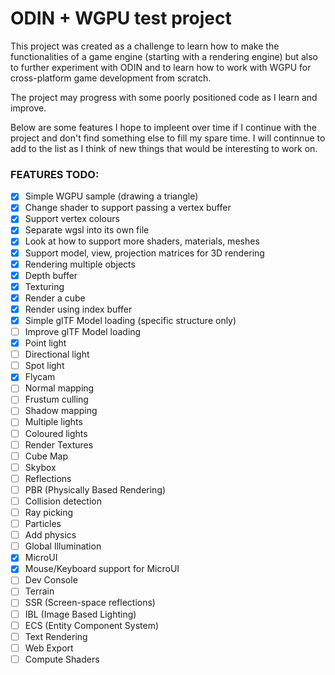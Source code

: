 # ODIN + WGPU test project

This project was created as a challenge to learn how to make the functionalities of
a game engine (starting with a rendering engine) but also to further experiment with
ODIN and to learn how to work with WGPU for cross-platform game development from
scratch.

The project may progress with some poorly positioned code as I learn and improve.

Below are some features I hope to impleent over time if I continue with the project
and don't find something else to fill my spare time. I will continnue to add to the
list as I think of new things that would be interesting to work on.

### FEATURES TODO:

- [x] Simple WGPU sample (drawing a triangle)
- [x] Change shader to support passing a vertex buffer
- [x] Support vertex colours
- [x] Separate wgsl into its own file
- [x] Look at how to support more shaders, materials, meshes
- [x] Support model, view, projection matrices for 3D rendering
- [x] Rendering multiple objects
- [x] Depth buffer
- [x] Texturing
- [x] Render a cube
- [x] Render using index buffer
- [x] Simple glTF Model loading (specific structure only)
- [ ] Improve glTF Model loading
- [x] Point light
- [ ] Directional light
- [ ] Spot light
- [x] Flycam
- [ ] Normal mapping
- [ ] Frustum culling
- [ ] Shadow mapping
- [ ] Multiple lights
- [ ] Coloured lights
- [ ] Render Textures
- [ ] Cube Map
- [ ] Skybox
- [ ] Reflections
- [ ] PBR (Physically Based Rendering)
- [ ] Collision detection
- [ ] Ray picking
- [ ] Particles
- [ ] Add physics
- [ ] Global Illumination
- [x] MicroUI
- [x] Mouse/Keyboard support for MicroUI
- [ ] Dev Console
- [ ] Terrain
- [ ] SSR (Screen-space reflections)
- [ ] IBL (Image Based Lighting)
- [ ] ECS (Entity Component System)
- [ ] Text Rendering
- [ ] Web Export
- [ ] Compute Shaders
